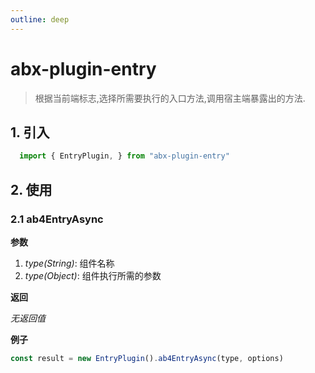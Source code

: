 ```yaml
---
outline: deep
---
```

# abx-plugin-entry

> 根据当前端标志,选择所需要执行的入口方法,调用宿主端暴露出的方法.

## 1. 引入
``` javascript
  import { EntryPlugin, } from "abx-plugin-entry"
```
## 2. 使用
### 2.1 ab4EntryAsync

**参数**

  1. *type(String)*: 组件名称
  2. *type(Object)*: 组件执行所需的参数

**返回**

  *无返回值*

**例子**

  ```javascript
  const result = new EntryPlugin().ab4EntryAsync(type, options)
  ```

<!-- | 参数 | 说明 | 类型 |
| --- | --- | --- |
| type | 组件名称 | string |
| options | 组件执行所需的参数 | object | -->